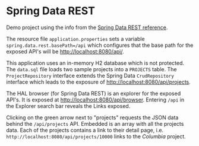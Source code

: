 # Spring Data REST

Demo project using the info from the [Spring Data REST reference](https://docs.spring.io/spring-data/rest/docs/3.1.2.RELEASE/reference/html/).

The resource file `application.properties` sets a variable `spring.data.rest.basePath=/api`
which configures that the base path for the exposed API's will be [http://localhost:8080/api/](http://localhost:8080/api/).

This application uses an in-memory H2 database which is not protected. The `data.sql` file loads two sample projects 
into a `PROJECTS` table. The `ProjectRepository` interface extends the Spring Data `CrudRepository` interface
which leads to the exposure of [http://localhost:8080/api/projects](http://localhost:8080/api/projects).

The HAL browser (for Spring Data REST) is an explorer for the exposed API's. It is exposed at [http://localhost:8080/api/browser](http://localhost:8080/api/browser). Entering `/api` in the Explorer search bar reveals the Links exposed.

Clicking on the green arrow next to "projects" requests the JSON data behind the `/api/projects` API. Embedded is an array with all the projects data. Each of the projects contains a link to their detail page, i.e. `http://localhost:8080/api/projects/10000` links to the _Columbia_ project.